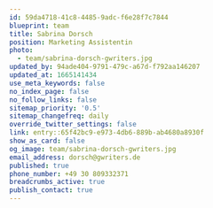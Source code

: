```yaml
---
id: 59da4718-41c8-4485-9adc-f6e28f7c7844
blueprint: team
title: Sabrina Dorsch
position: Marketing Assistentin
photo:
  - team/sabrina-dorsch-gwriters.jpg
updated_by: 94ade404-9791-479c-a67d-f792aa146207
updated_at: 1665141434
use_meta_keywords: false
no_index_page: false
no_follow_links: false
sitemap_priority: '0.5'
sitemap_changefreq: daily
override_twitter_settings: false
link: entry::65f42bc9-e973-4db6-889b-ab4680a8930f
show_as_card: false
og_image: team/sabrina-dorsch-gwriters.jpg
email_address: dorsch@gwriters.de
published: true
phone_number: +49 30 809332371
breadcrumbs_active: true
publish_contact: true
---
```

